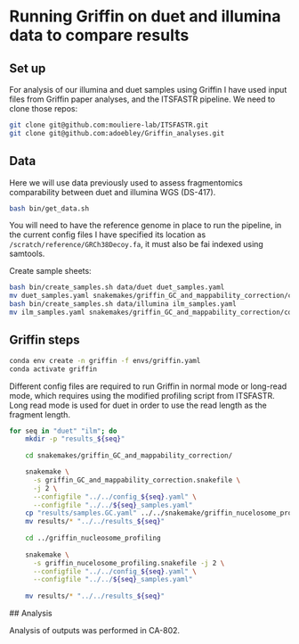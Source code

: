 
# Running Griffin on duet and illumina data to compare results

## Set up

For analysis of our illumina and duet samples using Griffin I have used input files from Griffin paper analyses, and the ITSFASTR pipeline. We need to clone those repos:

```bash
git clone git@github.com:mouliere-lab/ITSFASTR.git
git clone git@github.com:adoebley/Griffin_analyses.git
```

## Data

Here we will use data previously used to assess fragmentomics comparability between duet and illumina WGS (DS-417).


```bash
bash bin/get_data.sh
```

You will need to have the reference genome in place to run the pipeline, in the current 
config files I have specified its location as `/scratch/reference/GRCh38Decoy.fa`, it must 
also be fai indexed using samtools.

Create sample sheets:

```bash
bash bin/create_samples.sh data/duet duet_samples.yaml
mv duet_samples.yaml snakemakes/griffin_GC_and_mappability_correction/config/
bash bin/create_samples.sh data/illumina ilm_samples.yaml
mv ilm_samples.yaml snakemakes/griffin_GC_and_mappability_correction/config/
```


## Griffin steps

```bash
conda env create -n griffin -f envs/griffin.yaml
conda activate griffin
```

Different config files are required to run Griffin in normal mode or long-read mode, which requires 
using the modified profiling script from ITSFASTR. Long read mode is used for duet in order to use the read length as the fragment length.


```bash
for seq in "duet" "ilm"; do
    mkdir -p "results_${seq}"
    
    cd snakemakes/griffin_GC_and_mappability_correction/

    snakemake \
      -s griffin_GC_and_mappability_correction.snakefile \
      -j 2 \
      --configfile "../../config_${seq}.yaml" \
      --configfile "../../${seq}_samples.yaml"
    cp "results/samples.GC.yaml" ../../snakemake/griffin_nucelosome_profiling/
    mv results/* "../../results_${seq}"
    
    cd ../griffin_nucleosome_profiling
    
    snakemake \
      -s griffin_nucelosome_profiling.snakefile -j 2 \
      --configfile "../../config_${seq}.yaml" \
      --configfile "../../${seq}_samples.yaml"
    
    mv results/* "../../results_${seq}"
```


## Analysis

Analysis of outputs was performed in CA-802.
